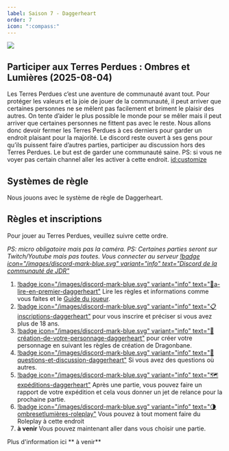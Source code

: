 ```yaml
---
label: Saison 7 - Daggerheart
order: 7
icon: ":compass:"
---
```


![](/Images/TPOmbreLumières.png)

## Participer aux Terres Perdues : Ombres et Lumières  (2025-08-04)
Les Terres Perdues c’est une aventure de communauté avant tout. Pour protéger les valeurs et la joie de jouer de la communauté, il peut arriver que certaines personnes ne se mêlent pas facilement et briment le plaisir des autres. On tente d’aider le plus possible le monde pour se mêler mais il peut arriver que certaines personnes ne fittent pas avec le reste. Nous allons donc devoir fermer les Terres Perdues à ces derniers pour garder un endroit plaisant pour la majorité. Le discord reste ouvert à ses gens pour qu’ils puissent faire d’autres parties, participer au discussion hors des Terres Perdues. Le but est de garder une communauté saine. 
PS: si vous ne voyer pas certain channel aller les activer à cette endroit. <id:customize> 

## Systèmes de règle
Nous jouons avec le système de règle de Daggerheart.

## Règles et inscriptions
Pour jouer au Terres Perdues, veuillez suivre cette ordre.

*PS: micro obligatoire mais pas la caméra.* 
*PS: Certaines parties seront sur Twitch/Youtube mais pas toutes.*
*Vous connecter au serveur [!badge icon="/images/discord-mark-blue.svg" variant="info" text="Discord de la communauté de JDR"](https://discord.gg/rWzznjmSYm)*

1. [!badge icon="/images/discord-mark-blue.svg" variant="info" text="📕a-lire-en-premier-daggerheart"](https://discord.com/channels/662746189069942802/1402471514430771240) Lire les règles et informations comme vous faites et le [Guide du joueur](https://terresperdues.github.io/Terresperdues/regle/guidedujoueur/).
2. [!badge icon="/images/discord-mark-blue.svg" variant="info" text="📋inscriptions-daggerheart"](https://discord.com/channels/662746189069942802/1402471846447939625) pour vous inscrire et préciser si vous avez plus de 18 ans.
3. [!badge icon="/images/discord-mark-blue.svg" variant="info" text="📝création-de-votre-personnage-daggerheart"](https://discord.com/channels/662746189069942802/1402472111787872386) pour créer votre personnage en suivant les règles de création de Dragonbane.
4. [!badge icon="/images/discord-mark-blue.svg" variant="info" text="💬questions-et-discussion-daggerheart"](https://discord.com/channels/662746189069942802/1402472237264797698) Si vous avez des questions où autres. 
5. [!badge icon="/images/discord-mark-blue.svg" variant="info" text="🗺️expéditions-daggerheart"](https://discord.com/channels/662746189069942802/1402472478256660530) Après une partie, vous pouvez faire un rapport de votre expédition  et cela vous donner un jet de relance pour la prochaine partie.
6. [!badge icon="/images/discord-mark-blue.svg" variant="info" text="🌗ombresetlumières-roleplay"](https://discord.com/channels/662746189069942802/1402484533273563227) Vous pouvez à tout moment faire du Roleplay à cette endroit 
7. **à venir** Vous pouvez maintenant aller dans vous choisir une partie. 


Plus d'information ici ** à venir**


